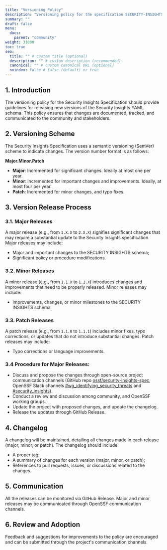 ```yaml
---
title: "Versioning Policy"
description: "Versioning policy for the specification SECURITY-INSIGHTS"
summary: ""
draft: false
menu:
  docs:
    parent: "community"
weight: 31000
toc: true
seo:
  title: "" # custom title (optional)
  description: "" # custom description (recommended)
  canonical: "" # custom canonical URL (optional)
  noindex: false # false (default) or true
---
```


## 1. Introduction

The versioning policy for the Security Insights Specification should provide guidelines for releasing new versions of the Security Insights YAML schema. This policy ensures that changes are documented, tracked, and communicated to the community and stakeholders.

## 2. Versioning Scheme

The Security Insights Specification uses a semantic versioning (SemVer) scheme to indicate changes. The version number format is as follows:

**Major.Minor.Patch**

- **Major**: Incremented for significant changes. Ideally at most one per year.
- **Minor**: Incremented for important changes and improvements. Ideally, at most four per year.
- **Patch**: Incremented for minor changes, and typo fixes.

## 3. Version Release Process

### 3.1. Major Releases

A major release (e.g., from `1.X.X` to `2.X.X`) signifies significant changes that may require a substantial update to the Security Insights specification. Major releases may include:

- Major and important changes to the SECURITY INSIGHTS schema;
- Significant policy or procedure modifications.

### 3.2. Minor Releases

A minor release (e.g., from `1.1.X` to `1.2.X`) introduces changes and improvements that need to be properly released. Minor releases may include:

- Improvements, changes, or minor milestones to the SECURITY INSIGHTS schema.

### 3.3. Patch Releases

A patch release (e.g., from `1.1.0` to `1.1.1`) includes minor fixes, typo corrections, or updates that do not introduce substantial changes. Patch releases may include:

- Typo corrections or language improvements.

### 3.4 Procedure for Major Releases:

- Discuss and propose the changes through open-source project communication channels (GitHub repo [ossf/security-insights-spec](https://github.com/ossf/security-insights-spec), OpenSSF Slack channels [#wg_identifying_security_threats](https://openssf.slack.com/archives/C01A50B978T) and [#security_insights](https://openssf.slack.com/archives/C04BB493NET)).
- Conduct a review and discussion among community, and OpenSSF working groups.
- Update the project with proposed changes, and update the changelog.
- Release the updates through GitHub Release.

## 4. Changelog

A changelog will be maintained, detailing all changes made in each release (major, minor, or patch). The changelog should include:

- A proper tag;
- A summary of changes for each version (major, minor, or patch);
- References to pull requests, issues, or discussions related to the changes.

## 5. Communication

All the releases can be monitored via GitHub Release. Major and minor releases may be communicated through OpenSSF communication channels.

## 6. Review and Adoption

Feedback and suggestions for improvements to the policy are encouraged and can be submitted through the project's communication channels.